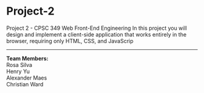 # Project-2
Project 2 - CPSC 349 Web Front-End Engineering
In this project you will design and implement a client-side application that works entirely in the
browser, requiring only HTML, CSS, and JavaScrip
<hr>
<b>Team Members:</b>
<br>
Rosa Silva
<br>
Henry Yu
<br>
Alexander Maes
<br>
Christian Ward
